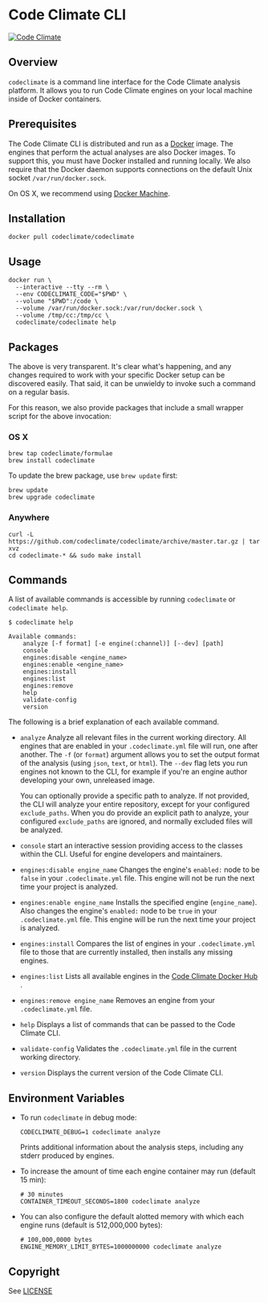 # Code Climate CLI

[![Code Climate](https://codeclimate.com/github/codeclimate/codeclimate/badges/gpa.svg)](https://codeclimate.com/github/codeclimate/codeclimate)

## Overview

`codeclimate` is a command line interface for the Code Climate analysis
platform. It allows you to run Code Climate engines on your local machine inside
of Docker containers.

## Prerequisites

The Code Climate CLI is distributed and run as a
[Docker](https://www.docker.com) image. The engines that perform the actual
analyses are also Docker images. To support this, you must have Docker installed
and running locally. We also require that the Docker daemon supports connections
on the default Unix socket `/var/run/docker.sock`.

On OS X, we recommend using [Docker Machine](https://docs.docker.com/machine/).

## Installation

```console
docker pull codeclimate/codeclimate
```

## Usage

```console
docker run \
  --interactive --tty --rm \
  --env CODECLIMATE_CODE="$PWD" \
  --volume "$PWD":/code \
  --volume /var/run/docker.sock:/var/run/docker.sock \
  --volume /tmp/cc:/tmp/cc \
  codeclimate/codeclimate help
```

## Packages

The above is very transparent. It's clear what's happening, and any changes
required to work with your specific Docker setup can be discovered easily. That
said, it can be unwieldy to invoke such a command on a regular basis.

For this reason, we also provide packages that include a small wrapper script
for the above invocation:

### OS X

```console
brew tap codeclimate/formulae
brew install codeclimate
```

To update the brew package, use `brew update` first:

```console
brew update
brew upgrade codeclimate
```

### Anywhere

```console
curl -L https://github.com/codeclimate/codeclimate/archive/master.tar.gz | tar xvz
cd codeclimate-* && sudo make install
```

## Commands

A list of available commands is accessible by running `codeclimate` or
`codeclimate help`.

```console
$ codeclimate help

Available commands:
    analyze [-f format] [-e engine(:channel)] [--dev] [path]
    console
    engines:disable <engine_name>
    engines:enable <engine_name>
    engines:install
    engines:list
    engines:remove
    help
    validate-config
    version
```

The following is a brief explanation of each available command.

* `analyze`
  Analyze all relevant files in the current working directory. All
  engines that are enabled in your `.codeclimate.yml` file will run, one after
  another. The `-f` (or `format`) argument allows you to set the output format of
  the analysis (using `json`, `text`, or `html`). The `--dev` flag lets you run
  engines not known to the CLI, for example if you're an engine author developing
  your own, unreleased image.

  You can optionally provide a specific path to analyze. If not provided, the
  CLI will analyze your entire repository, except for your configured
  `exclude_paths`. When you do provide an explicit path to analyze, your
  configured `exclude_paths` are ignored, and normally excluded files will be
  analyzed.
* `console`
  start an interactive session providing access to the classes
  within the CLI. Useful for engine developers and maintainers.
* `engines:disable engine_name`
  Changes the engine's `enabled:` node to be `false` in your `.codeclimate.yml`
  file. This engine will not be run the next time your project is analyzed.
* `engines:enable engine_name`
  Installs the specified engine (`engine_name`). Also changes the engine's
  `enabled:` node to be `true` in your `.codeclimate.yml` file. This engine
  will be run the next time your project is analyzed.
* `engines:install`
  Compares the list of engines in your `.codeclimate.yml` file to those that
  are currently installed, then installs any missing engines.
* `engines:list`
  Lists all available engines in the
  [Code Climate Docker Hub](https://hub.docker.com/u/codeclimate/)
  .
* `engines:remove engine_name`
  Removes an engine from your `.codeclimate.yml` file.
* `help`
  Displays a list of commands that can be passed to the Code Climate CLI.
* `validate-config`
  Validates the `.codeclimate.yml` file in the current working directory.
* `version`
  Displays the current version of the Code Climate CLI.

## Environment Variables

* To run `codeclimate` in debug mode:

  ```
  CODECLIMATE_DEBUG=1 codeclimate analyze
  ```

  Prints additional information about the analysis steps, including any stderr
  produced by engines.

* To increase the amount of time each engine container may run (default 15 min):

  ```
  # 30 minutes
  CONTAINER_TIMEOUT_SECONDS=1800 codeclimate analyze
  ```

* You can also configure the default alotted memory with which each engine runs
  (default is 512,000,000 bytes):

  ```
  # 100,000,0000 bytes
  ENGINE_MEMORY_LIMIT_BYTES=1000000000 codeclimate analyze
  ```

## Copyright

See [LICENSE](LICENSE)
